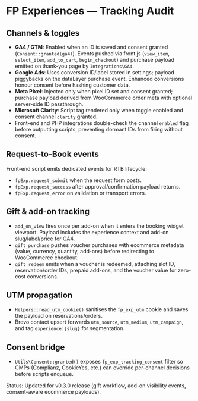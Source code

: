 # FP Experiences — Tracking Audit

## Channels & toggles
- **GA4 / GTM**: Enabled when an ID is saved and consent granted (`Consent::granted(ga4)`). Events pushed via front.js (`view_item`, `select_item`, `add_to_cart`, `begin_checkout`) and purchase payload emitted on thank-you page by `Integrations\GA4`.
- **Google Ads**: Uses conversion ID/label stored in settings; payload piggybacks on the dataLayer purchase event. Enhanced conversions honour consent before hashing customer data.
- **Meta Pixel**: Injected only when pixel ID set and consent granted; purchase payload derived from WooCommerce order meta with optional server-side ID passthrough.
- **Microsoft Clarity**: Script tag rendered only when toggle enabled and consent channel `clarity` granted.
- Front-end and PHP integrations double-check the channel `enabled` flag before outputting scripts, preventing dormant IDs from firing without consent.

## Request-to-Book events
Front-end script emits dedicated events for RTB lifecycle:
- `fpExp.request_submit` when the request form posts.
- `fpExp.request_success` after approval/confirmation payload returns.
- `fpExp.request_error` on validation or transport errors.

## Gift & add-on tracking
- `add_on_view` fires once per add-on when it enters the booking widget viewport. Payload includes the experience context and add-on slug/label/price for GA4.
- `gift_purchase` pushes voucher purchases with ecommerce metadata (value, currency, quantity, add-ons) before redirecting to WooCommerce checkout.
- `gift_redeem` emits when a voucher is redeemed, attaching slot ID, reservation/order IDs, prepaid add-ons, and the voucher value for zero-cost conversions.

## UTM propagation
- `Helpers::read_utm_cookie()` sanitises the `fp_exp_utm` cookie and saves the payload on reservations/orders.
- Brevo contact upsert forwards `utm_source`, `utm_medium`, `utm_campaign`, and tag `experience:{slug}` for segmentation.

## Consent bridge
- `Utils\Consent::granted()` exposes `fp_exp_tracking_consent` filter so CMPs (Complianz, CookieYes, etc.) can override per-channel decisions before scripts enqueue.

Status: Updated for v0.3.0 release (gift workflow, add-on visibility events, consent-aware ecommerce payloads).
